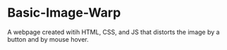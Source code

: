 # Basic-Image-Warp
A webpage created witih HTML, CSS, and JS that distorts the image by a button and by mouse hover.
